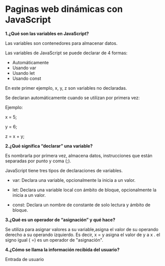 # Paginas web dinámicas con JavaScript  

**1.¿Qué son las variables en JavaScript?** 
   
  Las variables son contenedores para almacenar datos.  
  
  Las variables de JavaScript se puede declarar de 4 formas:
    
  * Automáticamente
  * Usando var
  * Usando let
  * Usando const
  
   En este primer ejemplo, x, y, z son variables no declaradas.  
  
  Se declaran automáticamente cuando se utilizan por primera vez:

   Ejemplo:
   
   x = 5;
   
   y = 6;
   
   z = x + y; 

**2.¿Qué significa “declarar” una variable?**

Es nombrarla por primera vez, almacena datos, instrucciones que están separadas por punto y coma (;).
   
JavaScript tiene tres tipos de declaraciones de variables.

   + var:
     Declara una variable, opcionalmente        la inicia a un valor.

   + let:
     Declara una variable local con ámbito      de bloque, opcionalmente la inicia a       un valor.

   + const:
     Declara un nombre de constante de          solo lectura y ámbito de bloque.


**3.¿Qué es un operador de “asignación” y       qué hace?**

  Se utiliza para asignar valores a su variable,asigna el valor de su operando derecho a su operando izquierdo. Es decir, x = y asigna el valor de y a x . el signo  igual ( =) es un operador de "asignación".

**4.¿Cómo se llama la información recibida     del usuario?**
   
   Entrada de usuario 

